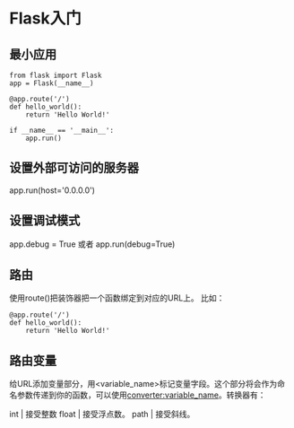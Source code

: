 # Flask入门

## 最小应用


```
from flask import Flask
app = Flask(__name__)

@app.route('/')
def hello_world():
    return 'Hello World!'

if __name__ == '__main__':
    app.run()
```

## 设置外部可访问的服务器

app.run(host='0.0.0.0')

## 设置调试模式

app.debug = True 或者 app.run(debug=True)

## 路由

使用route()把装饰器把一个函数绑定到对应的URL上。
比如：

```
@app.route('/')
def hello_world():
    return 'Hello World!'
```

## 路由变量

给URL添加变量部分，用<variable_name>标记变量字段。这个部分将会作为命名参数传递到你的函数，可以使用<converter:variable_name>。转换器有：

int | 接受整数
float | 接受浮点数。
path | 接受斜线。


